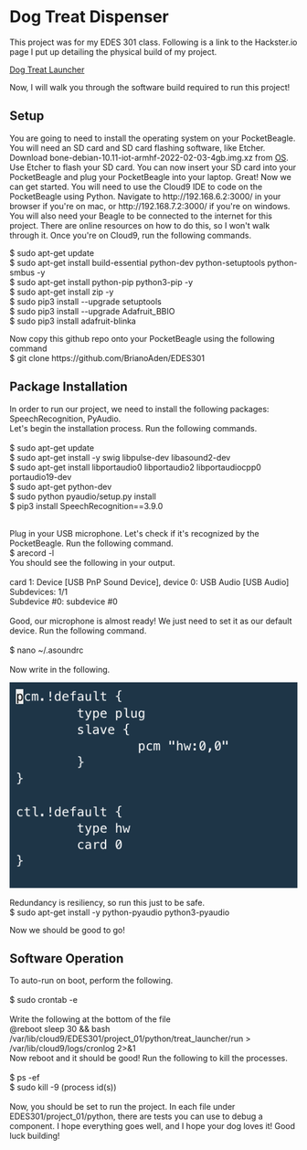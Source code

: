 <h1>Dog Treat Dispenser</h1>
<p> This project was for my EDES 301 class. Following is a link to the Hackster.io page I put up detailing the physical build of my project.</p>
<a href="https://www.hackster.io/aden-briano/edes301-dog-treat-launcher-bcfb15">Dog Treat Launcher</a>
<p> Now, I will walk you through the software build required to run this project!</p> 


<h2> Setup </h2>
<p> You are going to need to install the operating system on your PocketBeagle. You will need an SD card and SD card flashing software, like Etcher. 
Download bone-debian-10.11-iot-armhf-2022-02-03-4gb.img.xz from <a href="https://rcn-ee.com/rootfs/bb.org/testing/2022-02-03/buster-iot/">OS</a>. 
Use Etcher to flash your SD card. You can now insert your SD card into your PocketBeagle and plug your PocketBeagle into your laptop. 
Great! Now we can get started. You will need to use the Cloud9 IDE to code on the PocketBeagle using Python. Navigate to http://192.168.6.2:3000/ 
in your browser if you're on mac, or http://192.168.7.2:3000/ if you're on windows. You will also need your Beagle to be connected to the internet for this project. 
There are online resources on how to do this, so I won't walk through it. Once you're on Cloud9, run the following commands.</p>
<p>
                                            $ sudo apt-get update <br>
                                            $ sudo apt-get install build-essential python-dev python-setuptools python-smbus -y <br>
                                            $ sudo apt-get install python-pip python3-pip -y <br>
                                            $ sudo apt-get install zip -y <br>
                                            $ sudo pip3 install --upgrade setuptools <br>
                                            $ sudo pip3 install --upgrade Adafruit_BBIO <br>
                                            $ sudo pip3 install adafruit-blinka <br>
</p>
<p>
Now copy this github repo onto your PocketBeagle using the following command <br>
                                            $ git clone https://github.com/BrianoAden/EDES301 <br>
<h2> Package Installation </h2>
In order to run our project, we need to install the following packages: SpeechRecognition, PyAudio. <br> Let's begin the installation process. Run the following commands. <br>
<br>
$ sudo apt-get update <br>
$ sudo apt-get install -y swig libpulse-dev libasound2-dev <br>
$ sudo apt-get install libportaudio0 libportaudio2 libportaudiocpp0 portaudio19-dev <br>
$ sudo apt-get python-dev <br>
$ sudo python pyaudio/setup.py install <br>
$ pip3 install SpeechRecognition==3.9.0 <br>
<br>

Plug in your USB microphone. Let's check if it's recognized by the PocketBeagle. Run the following command. <br>
$ arecord -l <br>
You should see the following in your output. <br>
<br>
card 1: Device [USB PnP Sound Device], device 0: USB Audio [USB Audio] <br>
  Subdevices: 1/1 <br>
  Subdevice #0: subdevice #0 <br>
<br>
Good, our microphone is almost ready! We just need to set it as our default device. Run the following command. <br>
<br>
$ nano ~/.asoundrc <br>
<br>
Now write in the following. <br>

<img src="nano.png" alt="nano image"> <br>

Redundancy is resiliency, so run this just to be safe. <br>
$ sudo apt-get install -y python-pyaudio python3-pyaudio <br>

Now we should be good to go!
</p>
<h2> Software Operation </h2>
To auto-run on boot, perform the following. <br>
<br>
$ sudo crontab -e <br>
<br>
Write the following at the bottom of the file <br>
@reboot sleep 30 && bash /var/lib/cloud9/EDES301/project_01/python/treat_launcher/run > /var/lib/cloud9/logs/cronlog 2>&1<br>
Now reboot and it should be good! Run the following to kill the processes. <br>
<br>
$ ps -ef <br>
$ sudo kill -9 (process id(s)) <br>
<br>
Now, you should be set to run the project. In each file under EDES301/project_01/python, there are tests you can use to debug a component.
I hope everything goes well, and I hope your dog loves it! Good luck building!